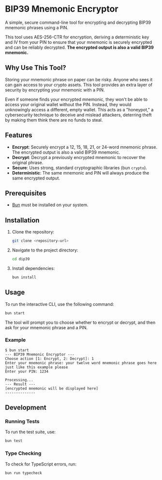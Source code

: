 # BIP39 Mnemonic Encryptor

A simple, secure command-line tool for encrypting and decrypting BIP39 mnemonic phrases using a PIN.

This tool uses AES-256-CTR for encryption, deriving a deterministic key and IV from your PIN to ensure that your mnemonic is securely encrypted and can be reliably decrypted. **The encrypted output is also a valid BIP39 mnemonic.**

## Why Use This Tool?

Storing your mnemonic phrase on paper can be risky. Anyone who sees it can gain access to your crypto assets. This tool provides an extra layer of security by encrypting your mnemonic with a PIN.

Even if someone finds your encrypted mnemonic, they won't be able to access your original wallet without the PIN. Instead, they would unknowingly access a different, empty wallet. This acts as a "honeypot," a cybersecurity technique to deceive and mislead attackers, deterring theft by making them think there are no funds to steal.

## Features

- **Encrypt**: Securely encrypt a 12, 15, 18, 21, or 24-word mnemonic phrase. The encrypted output is also a valid BIP39 mnemonic.
- **Decrypt**: Decrypt a previously encrypted mnemonic to recover the original phrase.
- **Secure**: Uses strong, standard cryptographic libraries (bun `crypto`).
- **Deterministic**: The same mnemonic and PIN will always produce the same encrypted output.

## Prerequisites

- [Bun](https://bun.sh/) must be installed on your system.

## Installation

1. Clone the repository:
   ```sh
   git clone <repository-url>
   ```
2. Navigate to the project directory:
   ```sh
   cd dip39
   ```
3. Install dependencies:
   ```sh
   bun install
   ```

## Usage

To run the interactive CLI, use the following command:

```sh
bun start
```

The tool will prompt you to choose whether to encrypt or decrypt, and then ask for your mnemonic phrase and a PIN.

### Example

```
$ bun start
--- BIP39 Mnemonic Encryptor ---
Choose action [1: Encrypt, 2: Decrypt]: 1
Enter your mnemonic phrase: your twelve word mnemonic phrase goes here just like this example please
Enter your PIN: 1234

Processing...
--- Result ---
[encrypted mnemonic will be displayed here]
--------------
```

## Development

### Running Tests

To run the test suite, use:

```sh
bun test
```

### Type Checking

To check for TypeScript errors, run:

```sh
bun run typecheck
```
